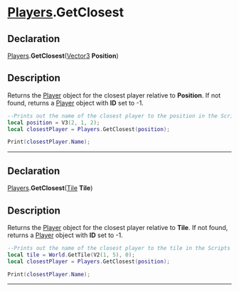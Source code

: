 # [Players](../Players.md).GetClosest

## Declaration
[Players](../Players.md).<b>GetClosest</b>([Vector3](../Types/Vector3.md) <b>Position</b>)

## Description
Returns the [Player](../Types/Player.md) object for the closest player relative to <b>Position</b>. If not found, returns a [Player](../Types/Player.md) object with <b>ID</b> set to -1.

```lua
--Prints out the name of the closest player to the position in the Scripts Console
local position = V3(2, 1, 2);
local closestPlayer = Players.GetClosest(position);

Print(closestPlayer.Name);
```

---

## Declaration
[Players](../Players.md).<b>GetClosest</b>([Tile](../Types/Tile.md) <b>Tile</b>)

## Description
Returns the [Player](../Types/Player.md) object for the closest player relative to <b>Tile</b>. If not found, returns a [Player](../Types/Player.md) object with <b>ID</b> set to -1.

```lua
--Prints out the name of the closest player to the tile in the Scripts Console
local tile = World.GetTile(V2(1, 5), 0);
local closestPlayer = Players.GetClosest(position);

Print(closestPlayer.Name);
```

---



